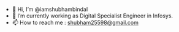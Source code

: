 - 👋 Hi, I’m @iamshubhambindal
- 🌱 I’m currently working as Digital Specialist Engineer in Infosys.
- 📫 How to reach me : shubham25598@gmail.com

<!---
iamshubhambindal/iamshubhambindal is a ✨ special ✨ repository because its `README.md` (this file) appears on your GitHub profile.
You can click the Preview link to take a look at your changes.
--->
